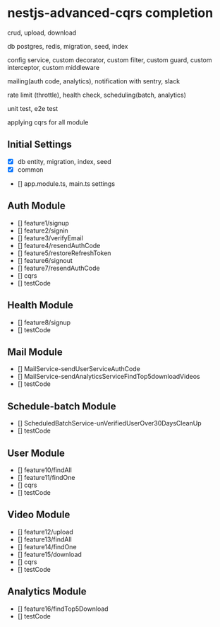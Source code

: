 # nestjs-advanced-cqrs completion

crud, upload, download

db postgres, redis, migration, seed, index

config service, custom decorator, custom filter, custom guard, custom interceptor, custom middleware

mailing(auth code, analytics), notification with sentry, slack

rate limit (throttle), health check, scheduling(batch, analytics)

unit test, e2e test

applying cqrs for all module

## Initial Settings

- [x] db entity, migration, index, seed
- [x] common
- [] app.module.ts, main.ts settings

## Auth Module

- [] feature1/signup
- [] feature2/signin
- [] feature3/verifyEmail
- [] feature4/resendAuthCode
- [] feature5/restoreRefreshToken
- [] feature6/signout
- [] feature7/resendAuthCode
- [] cqrs
- [] testCode

## Health Module

- [] feature8/signup
- [] testCode

## Mail Module

- [] MailService-sendUserServiceAuthCode
- [] MailService-sendAnalyticsServiceFindTop5downloadVideos
- [] testCode

## Schedule-batch Module

- [] ScheduledBatchService-unVerifiedUserOver30DaysCleanUp
- [] testCode

## User Module

- [] feature10/findAll
- [] feature11/findOne
- [] cqrs
- [] testCode

## Video Module

- [] feature12/upload
- [] feature13/findAll
- [] feature14/findOne
- [] feature15/download
- [] cqrs
- [] testCode

## Analytics Module

- [] feature16/findTop5Download
- [] testCode
